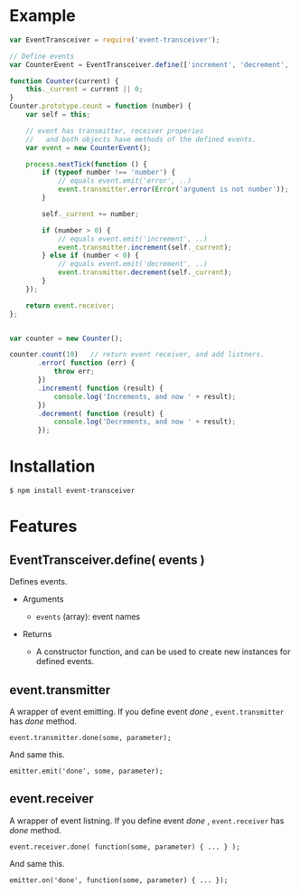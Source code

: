 
Example
==========

```javascript
var EventTransceiver = require('event-transceiver');

// Define events
var CounterEvent = EventTransceiver.define(['increment', 'decrement', 'error']);

function Counter(current) {
    this._current = current || 0;
}
Counter.prototype.count = function (number) {
    var self = this;

    // event has transmitter, receiver properies
    //   and both objects have methods of the defined events.
    var event = new CounterEvent();

    process.nextTick(function () {
        if (typeof number !== 'number') {
            // equals event.emit('error', ..)
            event.transmitter.error(Error('argument is not number'));
        }

        self._current += number;

        if (number > 0) {
            // equals event.emit('increment', ..)
            event.transmitter.increment(self._current);
        } else if (number < 0) {
            // equals event.emit('decrement', ..)
            event.transmitter.decrement(self._current);
        }
    });

    return event.receiver;
};


var counter = new Counter();

counter.count(10)   // return event receiver, and add listners.
       .error( function (err) {
           throw err;
       })
       .increment( function (result) {
           console.log('Increments, and now ' + result);
       })
       .decrement( function (result) {
           console.log('Decrements, and now ' + result);
       });
```


Installation
==============

    $ npm install event-transceiver




Features
==========

EventTransceiver.define( events )
------------------------------------

Defines events.

* Arguments
  * `events` (array): event names

* Returns
  * A constructor function, and can be used to create new instances for defined events.


event.transmitter
-------------------

A wrapper of event emitting. If you define event _done_ , `event.transmitter` has _done_ method.

    event.transmitter.done(some, parameter);

And same this.

    emitter.emit('done', some, parameter);


event.receiver
-------------------

A wrapper of event listning. If you define event _done_ , `event.receiver` has _done_ method.

    event.receiver.done( function(some, parameter) { ... } );

And same this.

    emitter.on('done', function(some, parameter) { ... });

